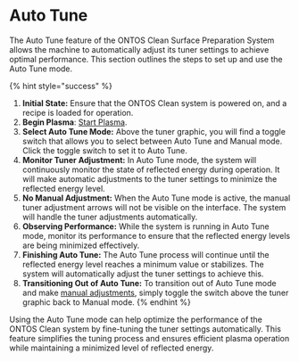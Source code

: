 # Auto Tune

The Auto Tune feature of the ONTOS Clean Surface Preparation System allows the machine to automatically adjust its tuner settings to achieve optimal performance. This section outlines the steps to set up and use the Auto Tune mode.

{% hint style="success" %}
1. **Initial State:** Ensure that the ONTOS Clean system is powered on, and a recipe is loaded for operation.
2. **Begin Plasma**: [Start Plasma](../operator-mode/running-plasma.md).
3. **Select Auto Tune Mode:** Above the tuner graphic, you will find a toggle switch that allows you to select between Auto Tune and Manual mode. Click the toggle switch to set it to Auto Tune.
4. **Monitor Tuner Adjustment:** In Auto Tune mode, the system will continuously monitor the state of reflected energy during operation. It will make automatic adjustments to the tuner settings to minimize the reflected energy level.
5. **No Manual Adjustment:** When the Auto Tune mode is active, the manual tuner adjustment arrows will not be visible on the interface. The system will handle the tuner adjustments automatically.
6. **Observing Performance:** While the system is running in Auto Tune mode, monitor its performance to ensure that the reflected energy levels are being minimized effectively.
7. **Finishing Auto Tune:** The Auto Tune process will continue until the reflected energy level reaches a minimum value or stabilizes. The system will automatically adjust the tuner settings to achieve this.
8. **Transitioning Out of Auto Tune:** To transition out of Auto Tune mode and make [manual adjustments](manual-tuning.md), simply toggle the switch above the tuner graphic back to Manual mode.
{% endhint %}

Using the Auto Tune mode can help optimize the performance of the ONTOS Clean system by fine-tuning the tuner settings automatically. This feature simplifies the tuning process and ensures efficient plasma operation while maintaining a minimized level of reflected energy.
